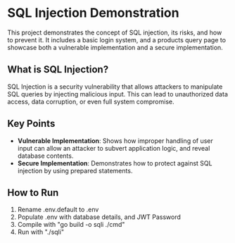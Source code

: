 # SQL Injection Demonstration

This project demonstrates the concept of SQL injection, its risks, and how to prevent it. It includes a basic login system, and a products query page to showcase both a vulnerable implementation and a secure implementation.


## What is SQL Injection?

SQL Injection is a security vulnerability that allows attackers to manipulate SQL queries by injecting malicious input. This can lead to unauthorized data access, data corruption, or even full system compromise.


## Key Points

- **Vulnerable Implementation**: Shows how improper handling of user input can allow an attacker to subvert application logic, and reveal database contents.
- **Secure Implementation**: Demonstrates how to protect against SQL injection by using prepared statements.

## How to Run

1. Rename .env.default to .env
2. Populate .env with database details, and JWT Password
3. Compile with "go build -o sqli ./cmd"
4. Run with "./sqli"